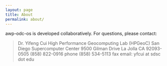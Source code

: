 ```yaml
---
layout: page
title: About
permalink: about/
---
```


awp-odc-os is developed collaboratively.
For questions, please contact:

> Dr. Yifeng Cui
> High Performance Geocomputing Lab (HPGeoC)
> San Diego Supercomputer Center
> 9500 Gilman Drive
> La Jolla CA 92093-0505
> (858) 822-0916 phone
> (858) 534-5113 fax
> email: yfcui at sdsc dot edu
